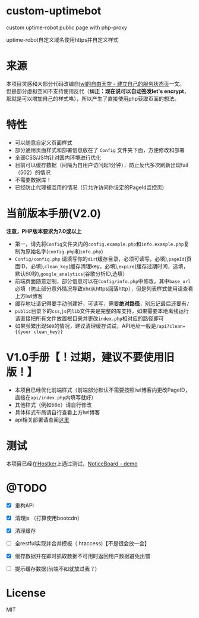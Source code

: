 # custom-uptimebot
custom uptime-robot public page with php-proxy

uptime-robot自定义域名使用https并自定义样式  

# 来源
本项目灵感和大部分代码改编自[lwl的自由天空 - 建立自己的服务状态页](https://blog.lwl12.com/read/create-own-services-status-page.html)一文。  
但是部分虚拟空间不支持使用反代（**纠正：现在说可以自动签发let's encrypt**，那就是可以增加自己的样式咯），所以产生了直接使用php获取页面的想法。  

# 特性
- 可以随意自定义页面样式
- 部分通用页面样式和部署信息放在了 `Config` 文件夹下面，方便修改和部署
- 全部CSS/JS均针对国内环境进行优化
- 目前可以缓存数据（间隔为自用户访问起1分钟），防止反代多次刷新出现fail（502）的情况  
- 不需要数据库！
- 已经防止代理被滥用的情况（只允许访问你设定的PageId监控页)

# 当前版本手册(V2.0)
**注意，PHP版本要求为7.0或以上**
- 第一，请先将`Config`文件夹内的`config.example.php`和`info.example.php`复制为原始名字(`config.php`和`info.php`)
- `Config/config.php` 请填写你的`dir`(缓存目录，必须可读写，必填),`pageId`(页面ID，必填),`clean_key`(缓存清理key，必填),`expire`(缓存过期时间，选填，默认60秒),`google_analytics`(谷歌分析ID,选填）
- 前端页面随意定制，部分信息可以在`Config/info.php`中修改，其中`base_url`必填（防止部分意外情况导致xhr从https回落http），但是列表样式使用请查看上方lwl博客
- 缓存地址请记得要手动创建好，可读写，需要**绝对路径**，别忘记最后还要有`/`
- `public`目录下的`css`,`js`内`lib`文件夹是完整的库支持，如果需要本地离线运行请直接把所有文件放置根目录并更改`index.php`相对应的路径即可
- 如果频繁出现`500`的情况，建议清理缓存试试，API地址一般是`/api?clean={{your clean_key}}`


# V1.0手册【！过期，建议不要使用旧版！】
- 本项目已经优化前端样式（前端部分默认不需要按照lwl博客内更改PageID，直接在`api/index.php`内填写就好）
- 其他样式（例如title）请自行修改
- 具体样式布局请自行查看上方lwl博客
- api相关部署请查阅[这里](https://never.pet/2017/03/23/uptimebot%E8%87%AA%E5%AE%9A%E4%B9%89%E9%A1%B5%E9%9D%A2/)



# 测试
本项目已经在[Hostker](http://www.hostker.com)上通过测试，[NoticeBoard - demo](https://status.hfi.me)

# @TODO
- [x] 重构API
- [x] 清理js （打算使用bootcdn）
- [x] 清理缓存
- [ ] 全restful实现并合并模板（.htaccess)【不是很会放一会】
- [x] 缓存数据并在即时抓取数据不可用时返回用户数据避免出错
- [ ] 提示缓存数据(前端不如就放过我？)


# License
MIT
